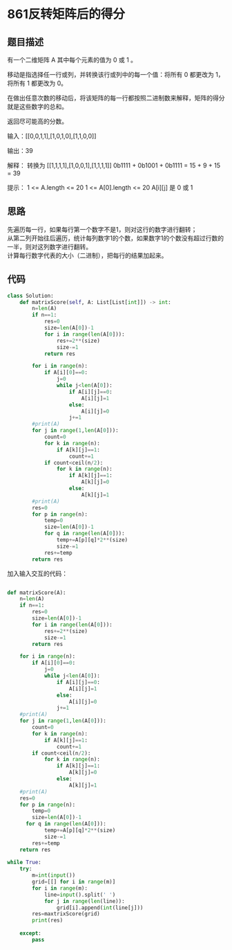 # 861反转矩阵后的得分

## 题目描述

有一个二维矩阵 A 其中每个元素的值为 0 或 1 。

移动是指选择任一行或列，并转换该行或列中的每一个值：将所有 0 都更改为 1，将所有 1 都更改为 0。

在做出任意次数的移动后，将该矩阵的每一行都按照二进制数来解释，矩阵的得分就是这些数字的总和。

返回尽可能高的分数。

输入：[[0,0,1,1],[1,0,1,0],[1,1,0,0]]

输出：39

解释：
转换为 [[1,1,1,1],[1,0,0,1],[1,1,1,1]]
0b1111 + 0b1001 + 0b1111 = 15 + 9 + 15 = 39

提示：
1 <= A.length <= 20
1 <= A[0].length <= 20
A[i][j] 是 0 或 1

## 思路

先遍历每一行，如果每行第一个数字不是1，则对这行的数字进行翻转；\
从第二列开始往后遍历，统计每列数字1的个数，如果数字1的个数没有超过行数的一半，则对这列数字进行翻转。\
计算每行数字代表的大小（二进制），把每行的结果加起来。

## 代码

```Python
class Solution:
    def matrixScore(self, A: List[List[int]]) -> int:
        n=len(A)
        if n==1:
            res=0
            size=len(A[0])-1
            for i in range(len(A[0])):
                res+=2**(size)
                size-=1
            return res

        for i in range(n):
            if A[i][0]==0:
                j=0
                while j<len(A[0]):
                    if A[i][j]==0:
                        A[i][j]=1
                    else:
                        A[i][j]=0
                    j+=1
        #print(A)
        for j in range(1,len(A[0])):
            count=0
            for k in range(n):
                if A[k][j]==1:
                    count+=1
            if count<ceil(n/2):
                for k in range(n):
                    if A[k][j]==1:
                        A[k][j]=0
                    else:
                        A[k][j]=1
        #print(A)
        res=0
        for p in range(n):
            temp=0
            size=len(A[0])-1
            for q in range(len(A[0])):
                temp+=A[p][q]*2**(size)
                size-=1
            res+=temp
        return res
```

加入输入交互的代码：
```Python

def matrixScore(A): 
    n=len(A)
    if n==1:
        res=0
        size=len(A[0])-1
        for i in range(len(A[0])):
            res+=2**(size)
            size-=1
        return res

    for i in range(n):
        if A[i][0]==0:
            j=0
            while j<len(A[0]):
                if A[i][j]==0:
                    A[i][j]=1
                else:
                    A[i][j]=0
                j+=1
    #print(A)
    for j in range(1,len(A[0])):
        count=0
        for k in range(n):
            if A[k][j]==1:
                count+=1
        if count<ceil(n/2):
            for k in range(n):
                if A[k][j]==1:
                    A[k][j]=0
                else:
                    A[k][j]=1
    #print(A)
    res=0
    for p in range(n):
        temp=0
        size=len(A[0])-1
      for q in range(len(A[0])):
            temp+=A[p][q]*2**(size)
            size-=1
        res+=temp
    return res
    
while True:
    try:
        m=int(input())
        grid=[[] for i in range(m)]
        for i in range(m):
            line=input().split(' ')
            for j in range(len(line)):
                grid[i].append(int(line[j]))
        res=maxtrixScore(grid)
        print(res)
        
    except:
        pass
        
```
